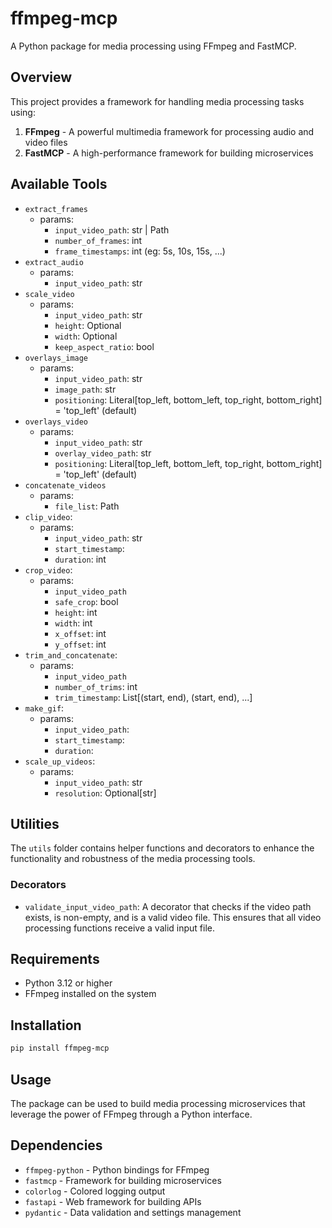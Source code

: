# ffmpeg-mcp

A Python package for media processing using FFmpeg and FastMCP.

## Overview

This project provides a framework for handling media processing tasks using:
1. **FFmpeg** - A powerful multimedia framework for processing audio and video files
2. **FastMCP** - A high-performance framework for building microservices

## Available Tools

- `extract_frames`
  - params: 
    - `input_video_path`: str | Path
    - `number_of_frames`: int
    - `frame_timestamps`: int (eg: 5s, 10s, 15s, ...)
- `extract_audio`
  - params:
    - `input_video_path`: str
- `scale_video`
  - params:
    - `input_video_path`: str
    - `height`: Optional
    - `width`: Optional
    - `keep_aspect_ratio`: bool
- `overlays_image`
  - params:
    - `input_video_path`: str
    - `image_path`: str
    - `positioning`: Literal[top_left, bottom_left, top_right, bottom_right] = 'top_left' (default)
- `overlays_video`
  - params:
    - `input_video_path`: str
    - `overlay_video_path`: str
    - `positioning`: Literal[top_left, bottom_left, top_right, bottom_right] = 'top_left' (default)
- `concatenate_videos`
  - params:
    - `file_list`: Path
- `clip_video`:
  - params:
    - `input_video_path`: str
    - `start_timestamp`: 
    - `duration`: int
- `crop_video`:
  - params:
    - `input_video_path`
    - `safe_crop`: bool
    - `height`: int
    - `width`: int
    - `x_offset`: int
    - `y_offset`: int
- `trim_and_concatenate`:
  - params:
    - `input_video_path`
    - `number_of_trims`: int
    - `trim_timestamp`: List[(start, end), (start, end), ...]
- `make_gif`:
  - params:
    - `input_video_path`:
    - `start_timestamp`:
    - `duration`:
- `scale_up_videos`:
  - params:
    - `input_video_path`: str
    - `resolution`: Optional[str]

## Utilities

The `utils` folder contains helper functions and decorators to enhance the functionality and robustness of the media processing tools.

### Decorators

- `validate_input_video_path`: A decorator that checks if the video path exists, is non-empty, and is a valid video file. This ensures that all video processing functions receive a valid input file.

## Requirements

- Python 3.12 or higher
- FFmpeg installed on the system

## Installation

```bash
pip install ffmpeg-mcp
```

## Usage

The package can be used to build media processing microservices that leverage the power of FFmpeg through a Python interface.

## Dependencies

- `ffmpeg-python` - Python bindings for FFmpeg
- `fastmcp` - Framework for building microservices
- `colorlog` - Colored logging output
- `fastapi` - Web framework for building APIs
- `pydantic` - Data validation and settings management